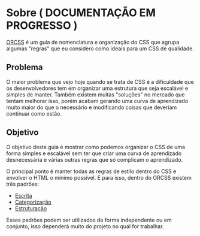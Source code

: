 # Sobre ( DOCUMENTAÇÃO EM PROGRESSO )
<abbr title="Regras de organização para CSS">ORCSS</abbr> é um guia de nomenclatura e organização do CSS que agrupa algumas "regras" que eu considero como ideais para um CSS de qualidade.

## Problema
O maior problema que vejo hoje quando se trata de CSS é a dificuldade que os desenvolvedores tem em organizar uma estrutura que seja escalável e simples de manter. Também existem muitas "soluções" no mercado que tentam melhorar isso, porém acabam gerando uma curva de aprendizado muito maior do que o necessário e modificando coisas que deveriam continuar como estão.

## Objetivo
O objetivo deste guia é mostrar como podemos organizar o CSS de uma forma simples e escalável sem ter que criar uma curva de aprendizado desnecessária e várias outras regras que só complicam o aprendizado.

O principal ponto é manter todas as regras de estilo dentro do CSS e envolver o HTML o mínimo possível. E para isso, dentro do ORCSS existem três padrões:

- [Escrita](writing/index.md)
- [Categorização](categorization/index.md)
- [Estruturação](structuring/index.md)

Esses padrões podem ser utilizados de forma independente ou em conjunto, isso dependerá muito do projeto no qual for trabalhar.
